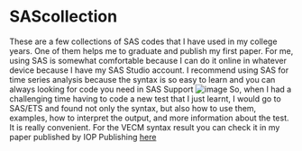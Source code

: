 # SAScollection
These are a few collections of SAS codes that I have used in my college years. One of them helps me to graduate and publish my first paper. 
For me, using SAS is somewhat comfortable because I can do it online in whatever device because I have my SAS Studio account. I recommend using SAS for time series analysis because the syntax is so easy to learn and you can always looking for code you need in SAS Support
![image](https://user-images.githubusercontent.com/74189753/161008676-6d7aded1-c8ba-482d-a91a-2d2c70b96bbe.png)
So, when I had a challenging time having to code a new test that I just learnt, I would go to SAS/ETS and found not only the syntax, but also how to use them, examples, how to interpret the output, and more information about the test. It is really convenient.
For the VECM syntax result you can check it in my paper published by IOP Publishing [here](https://iopscience.iop.org/article/10.1088/1742-6596/1751/1/012016)
